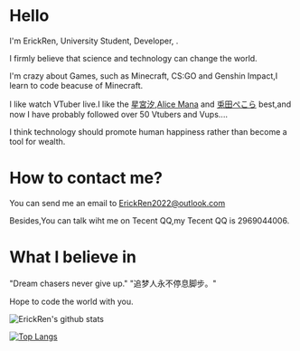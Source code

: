 # Hello

I'm ErickRen, University Student, Developer, .

I firmly believe that science and technology can change the world.

I'm crazy about Games, such as Minecraft, CS:GO and Genshin Impact,I learn to code beacuse of Minecraft.

I like watch VTuber live.I like the [星宮汐](https://twitter.com/Hosimiya_Sio),[Alice Mana](https://twitter.com/Alicemana_v) and [兎田ぺこら](https://twitter.com/usadapekora) best,and now I have probably followed over 50 Vtubers and Vups....

I think technology should promote human happiness rather than become a tool for wealth.

# How to contact me?

You can send me an email to <ErickRen2022@outlook.com>

Besides,You can talk wiht me on Tecent QQ,my Tecent QQ is 2969044006.

# What I believe in

"Dream chasers never give up." "追梦人永不停息脚步。"

Hope to code the world with you.

![ErickRen's github stats](https://github-readme-stats.vercel.app/api?username=ErickRen&show_icons=true&theme=tokyonight)

[![Top Langs](https://github-readme-stats.vercel.app/api/top-langs/?username=ErickRen&layout=compact&theme=tokyonight)](https://github.com/ErickRen)

